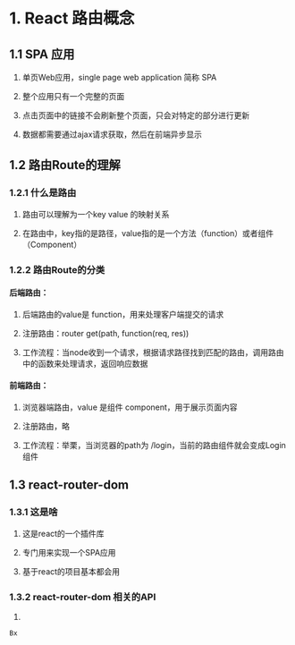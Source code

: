 # 1. React 路由概念

## 1.1 SPA 应用

1. 单页Web应用，single page web application 简称 SPA

2. 整个应用只有一个完整的页面

3. 点击页面中的链接不会刷新整个页面，只会对特定的部分进行更新

4. 数据都需要通过ajax请求获取，然后在前端异步显示



## 1.2 路由Route的理解

### 1.2.1 什么是路由

1. 路由可以理解为一个key value 的映射关系

2. 在路由中，key指的是路径，value指的是一个方法（function）或者组件（Component）

### 1.2.2 路由Route的分类

#### 后端路由：

1. 后端路由的value是 function，用来处理客户端提交的请求

2. 注册路由：router get(path, function(req, res))

3. 工作流程：当node收到一个请求，根据请求路径找到匹配的路由，调用路由中的函数来处理请求，返回响应数据

#### 前端路由：

1. 浏览器端路由，value 是组件 component，用于展示页面内容

2. 注册路由，略

3. 工作流程：举栗，当浏览器的path为 /login，当前的路由组件就会变成Login组件

## 1.3 react-router-dom

### 1.3.1 这是啥

1. 这是react的一个插件库

2. 专门用来实现一个SPA应用

3. 基于react的项目基本都会用

### 1.3.2 react-router-dom 相关的API

1. <BrowserRoute>

```javascript
Bx
```
